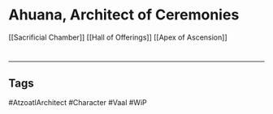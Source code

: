 # Ahuana, Architect of Ceremonies
[[Sacrificial Chamber]]
[[Hall of Offerings]]
[[Apex of Ascension]]

#
---
## Tags
#AtzoatlArchitect
#Character
#Vaal
#WiP 